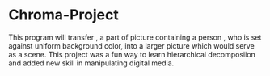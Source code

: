 Chroma-Project
==============

This program will transfer , a part of picture containing a person , who is set against uniform background color, into a larger picture which would serve as a scene. This project was a fun way to learn hierarchical decomposiion and added new skill in manipulating digital media. 